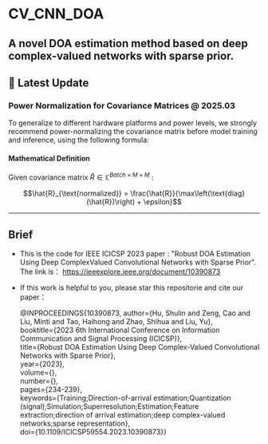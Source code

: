 # CV_CNN_DOA
A novel DOA estimation method based on deep complex-valued networks with sparse prior.
  --- 
## 🚀 Latest Update

### Power Normalization for Covariance Matrices @ 2025.03
To generalize to different hardware platforms and power levels, we strongly recommend power-normalizing the covariance matrix before model training and inference, using the following formula:

#### Mathematical Definition
Given covariance matrix $\hat{R} \in \mathbb{C}^{Batch \times M \times M}$ :  
```math
\hat{R}_{\text{normalized}} = \frac{\hat{R}}{\max\left(\text{diag}(\hat{R})\right) + \epsilon}
```
--- 
## Brief
- This is the code for IEEE ICICSP 2023 paper : "Robust DOA Estimation Using Deep ComplexValued Convolutional Networks with Sparse Prior". The link is： https://ieeexplore.ieee.org/document/10390873
- If this work is helpful to you, please star this  repositorie and cite our paper：

  @INPROCEEDINGS{10390873,
  author={Hu, Shulin and Zeng, Cao and Liu, Minti and Tao, Haihong and Zhao, Shihua and Liu, Yu},  
  booktitle={2023 6th International Conference on Information Communication and Signal Processing (ICICSP)},  
  title={Robust DOA Estimation Using Deep Complex-Valued Convolutional Networks with Sparse Prior},  
  year={2023},  
  volume={},  
  number={},  
  pages={234-239},  
  keywords={Training;Direction-of-arrival estimation;Quantization (signal);Simulation;Superresolution;Estimation;Feature extraction;direction of arrival estimation;deep complex-valued networks;sparse representation},  
  doi={10.1109/ICICSP59554.2023.10390873}}  


